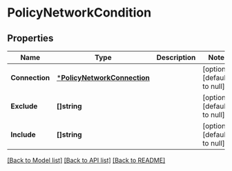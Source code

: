 # PolicyNetworkCondition

## Properties
Name | Type | Description | Notes
------------ | ------------- | ------------- | -------------
**Connection** | [***PolicyNetworkConnection**](PolicyNetworkConnection.md) |  | [optional] [default to null]
**Exclude** | **[]string** |  | [optional] [default to null]
**Include** | **[]string** |  | [optional] [default to null]

[[Back to Model list]](../README.md#documentation-for-models) [[Back to API list]](../README.md#documentation-for-api-endpoints) [[Back to README]](../README.md)


